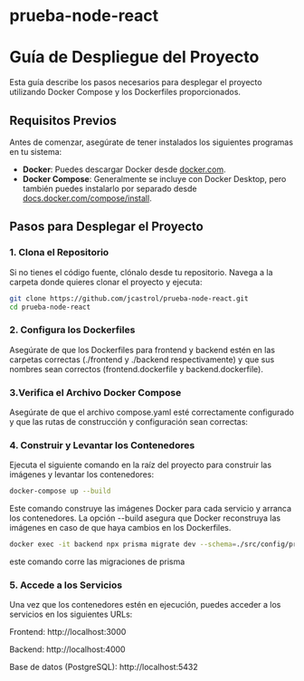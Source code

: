 # prueba-node-react

# Guía de Despliegue del Proyecto

Esta guía describe los pasos necesarios para desplegar el proyecto utilizando Docker Compose y los Dockerfiles proporcionados.

## Requisitos Previos

Antes de comenzar, asegúrate de tener instalados los siguientes programas en tu sistema:

- **Docker**: Puedes descargar Docker desde [docker.com](https://www.docker.com/products/docker-desktop).
- **Docker Compose**: Generalmente se incluye con Docker Desktop, pero también puedes instalarlo por separado desde [docs.docker.com/compose/install](https://docs.docker.com/compose/install/).

## Pasos para Desplegar el Proyecto

### 1. Clona el Repositorio

Si no tienes el código fuente, clónalo desde tu repositorio. Navega a la carpeta donde quieres clonar el proyecto y ejecuta:

```bash
git clone https://github.com/jcastrol/prueba-node-react.git
cd prueba-node-react
```
### 2. Configura los Dockerfiles

Asegúrate de que los Dockerfiles para frontend y backend estén en las carpetas correctas (./frontend y ./backend respectivamente) y que sus nombres sean correctos (frontend.dockerfile y backend.dockerfile).

### 3.Verifica el Archivo Docker Compose

Asegúrate de que el archivo compose.yaml esté correctamente configurado y que las rutas de construcción y configuración sean correctas:

### 4. Construir y Levantar los Contenedores
Ejecuta el siguiente comando en la raíz del proyecto para construir las imágenes y levantar los contenedores:

```bash
docker-compose up --build
```
Este comando construye las imágenes Docker para cada servicio y arranca los contenedores. La opción --build asegura que Docker reconstruya las imágenes en caso de que haya cambios en los Dockerfiles.

```bash
docker exec -it backend npx prisma migrate dev --schema=./src/config/prisma/schema.prisma
```
este comando corre las migraciones de prisma 

### 5. Accede a los Servicios
Una vez que los contenedores estén en ejecución, puedes acceder a los servicios en los siguientes URLs:

Frontend: http://localhost:3000

Backend: http://localhost:4000

Base de datos (PostgreSQL): http://localhost:5432